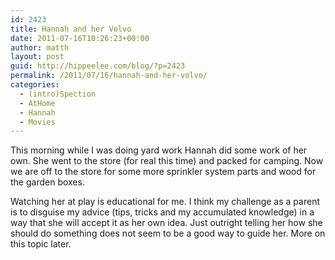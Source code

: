 ```yaml
---
id: 2423
title: Hannah and her Volvo
date: 2011-07-16T10:26:23+00:00
author: matth
layout: post
guid: http://hippeelee.com/blog/?p=2423
permalink: /2011/07/16/hannah-and-her-volvo/
categories:
  - (intro)Spection
  - AtHome
  - Hannah
  - Movies
---
```

This morning while I was doing yard work Hannah did some work of her own. She went to the store (for real this time) and packed for camping. Now we are off to the store for some more sprinkler system parts and wood for the garden boxes.



Watching her at play is educational for me. I think my challenge as a parent is to disguise my advice (tips, tricks and my accumulated knowledge) in a way that she will accept it as her own idea. Just outright telling her how she should do something does not seem to be a good way to guide her. More on this topic later.